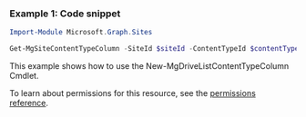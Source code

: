 ### Example 1: Code snippet

```powershellImport-Module Microsoft.Graph.Sites

Get-MgSiteContentTypeColumn -SiteId $siteId -ContentTypeId $contentTypeId
```
This example shows how to use the New-MgDriveListContentTypeColumn Cmdlet.
To learn about permissions for this resource, see the [permissions reference](/graph/permissions-reference).

